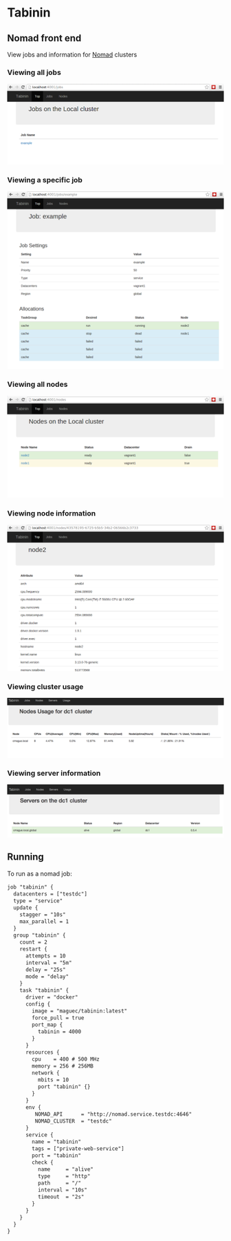# Tabinin

## Nomad front end

View jobs and information for [Nomad](http://nomadproject.io) clusters

### Viewing all jobs

![Jobs View](https://github.com/shokunin/tabinin/blob/master/docs/jobs_all.png)

### Viewing a specific job

![Jobs View](https://github.com/shokunin/tabinin/blob/master/docs/job_example.png)

### Viewing all nodes

![Nodes View](https://github.com/shokunin/tabinin/blob/master/docs/nodes_all.png)

### Viewing node information

![Node View](https://github.com/shokunin/tabinin/blob/master/docs/node2.png)

### Viewing cluster usage

![Stats View](https://github.com/shokunin/tabinin/blob/master/docs/stats.png)

### Viewing server information

![Node View](https://github.com/shokunin/tabinin/blob/master/docs/servers.png)

## Running 

To run as a nomad job:

```
job "tabinin" {
  datacenters = ["testdc"]
  type = "service"
  update {
    stagger = "10s"
    max_parallel = 1
  }
  group "tabinin" {
    count = 2
    restart {
      attempts = 10
      interval = "5m"
      delay = "25s"
      mode = "delay"
    }
    task "tabinin" {
      driver = "docker"
      config {
        image = "maguec/tabinin:latest"
        force_pull = true
        port_map {
          tabinin = 4000
        }
      }
      resources {
        cpu    = 400 # 500 MHz
        memory = 256 # 256MB
        network {
          mbits = 10
          port "tabinin" {}
        }
      }
      env {
         NOMAD_API      = "http://nomad.service.testdc:4646"
         NOMAD_CLUSTER  = "testdc"
      }
      service {
        name = "tabinin"
        tags = ["private-web-service"]
        port = "tabinin"
        check {
          name     = "alive"
          type     = "http"
          path     = "/"
          interval = "10s"
          timeout  = "2s"
        }
      }
    }
  }
}
```
